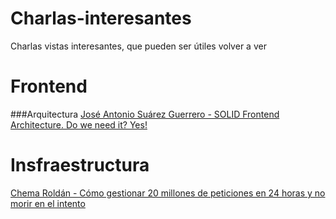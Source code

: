 # Charlas-interesantes
Charlas vistas interesantes, que pueden ser útiles volver a ver

# Frontend
###Arquitectura
[José Antonio Suárez Guerrero - SOLID Frontend Architecture. Do we need it? Yes!](https://www.youtube.com/watch?v=Zct1kdBc3Os)

# Insfraestructura
[Chema Roldán - Cómo gestionar 20 millones de peticiones en 24 horas y no morir en el intento](https://www.youtube.com/watch?v=CGG58upWYwo)
